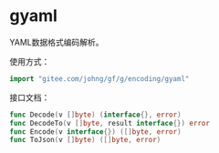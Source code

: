 # gyaml

YAML数据格式编码解析。

使用方式：
```go
import "gitee.com/johng/gf/g/encoding/gyaml"
```

接口文档：
```go
func Decode(v []byte) (interface{}, error)
func DecodeTo(v []byte, result interface{}) error
func Encode(v interface{}) ([]byte, error)
func ToJson(v []byte) ([]byte, error)
```